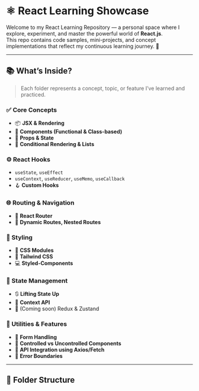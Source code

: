 # ⚛️ React Learning Showcase

Welcome to my React Learning Repository — a personal space where I explore, experiment, and master the powerful world of **React.js**.  
This repo contains code samples, mini-projects, and concept implementations that reflect my continuous learning journey. 🌱

---

## 📚 What’s Inside?

> Each folder represents a concept, topic, or feature I’ve learned and practiced.

### ✅ Core Concepts
- 📦 **JSX & Rendering**
- 🧩 **Components (Functional & Class-based)**
- 🧠 **Props & State**
- 🔁 **Conditional Rendering & Lists**

### ⚙️ React Hooks
- `useState`, `useEffect`
- `useContext`, `useReducer`, `useMemo`, `useCallback`
- 🪝 **Custom Hooks**

### 🌐 Routing & Navigation
- 📍 **React Router**
- 🧭 **Dynamic Routes, Nested Routes**

### 🎨 Styling
- 💅 **CSS Modules**
- 🎨 **Tailwind CSS**
- 💻 **Styled-Components**

### 🧠 State Management
- 🔃 **Lifting State Up**
- 🌳 **Context API**
- 🧰 (Coming soon) Redux & Zustand

### 🔧 Utilities & Features
- 🧪 **Form Handling**
- 🧹 **Controlled vs Uncontrolled Components**
- 🔄 **API Integration using Axios/Fetch**
- 🧰 **Error Boundaries**

---

## 🧱 Folder Structure
